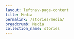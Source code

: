 ```yaml
---
layout: leftnav-page-content
title: Media
permalink: /stories/media/
breadcrumb: Media
collection_name: stories
---
```

